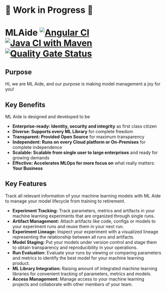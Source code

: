 # :construction: Work in Progress :construction:
# MLAide [![Angular CI](https://github.com/MLAide/MLAide/actions/workflows/angular.yml/badge.svg)](https://github.com/MLAide/MLAide/actions/workflows/angular.yml) [![Java CI with Maven](https://github.com/MLAide/MLAide/actions/workflows/maven.yml/badge.svg?branch=master)](https://github.com/MLAide/MLAide/actions/workflows/maven.yml) [![Quality Gate Status](https://sonarcloud.io/api/project_badges/measure?project=MLAide_MLAide&metric=alert_status)](https://sonarcloud.io/dashboard?id=MLAide_MLAide)

## Purpose

Hi, we are ML Aide, and our purpose is making model management a joy for you!

## Key Benefits

ML Aide is designed and developed to be

- **Enterprise-ready: Identity, security and integrity** as first class citizen
- **Diverse: Supports every ML Library** for complete freedom
- **Transparent: Provided Open Source** for maximum transparency
- **Independent: Runs on every Cloud platform or On-Premises** for complete independence
- **Scalable: Scalable from single user to large enterprises** and ready for growing demands
- **Effective: Accelerates MLOps for more focus on** what really matters: **Your Business**

## Key Features

Track all relevant information of your machine learning models with ML Aide to manage your model lifecycle from training to retirement.

- **Experiment Tracking:** Track parameters, metrics and artifacts in your machine learning experiments that are organized through single runs.
- **Artifact Management:** Attach artifacts like code, configs or models to your experiment runs and reuse them in your next run.
- **Experiment Lineage:** Inspect your experiment with a visualized lineage representing the relationship between all runs and artifacts.
- **Model Staging:** Put your models under version control and stage them to obtain transparency and reproducibility in your operations.
- **Run Evaluation:** Evaluate your runs by viewing or comparing parameters and metrics to identify the best model for your machine learning product.
- **ML Library Integration:** Raising amount of integrated machine learning libraries for convenient tracking of parameters, metrics and models.
- **Access Management:** Manage access to your machine learning projects and collaborate with other members of your team.
